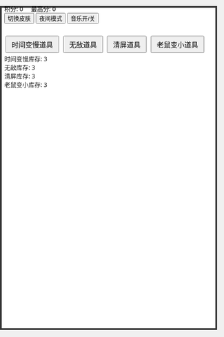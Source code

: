 <!DOCTYPE html>
<html lang="zh">
<head>
<meta charset="UTF-8" />
<meta name="viewport" content="width=device-width, initial-scale=1, user-scalable=no" />
<title>躲避猫掌 App版</title>
<style>
  html, body {
    margin:0; padding:0; height:100%; width:100%; overflow:hidden; -webkit-user-select:none; -webkit-touch-callout:none;
    background: #f0f0f0; font-family: "Segoe UI", Tahoma, Geneva, Verdana, sans-serif;
    -webkit-tap-highlight-color: transparent;
  }
  #gameCanvas {
    display: block; margin: 0 auto; background: white; border: 4px solid #333;
    touch-action: none;
  }
  #ui {
    position: fixed; top: 10px; left: 10px; color: #000; z-index: 100;
  }
  #ui span {
    margin-right: 15px;
  }
  #props {
    position: fixed; top: 80px; left: 10px; z-index: 100;
  }
  #props button {
    margin: 3px;
    padding: 6px 12px;
    cursor: pointer;
    font-size: 16px;
  }
  body.night {
    background: #111;
    color: #eee;
  }
  body.night #ui {
    color: #eee;
  }
  #gameOverScreen {
    display: none;
    position: fixed;
    top: 30%; left: 50%;
    transform: translateX(-50%);
    background: #fff;
    border: 2px solid #000;
    padding: 20px;
    text-align: center;
    z-index: 200;
    box-shadow: 0 0 15px rgba(0,0,0,0.5);
    border-radius: 8px;
    color: #000;
    width: 80vw;
    max-width: 300px;
  }
  body.night #gameOverScreen {
    background: #222;
    color: #eee;
    border-color: #555;
  }
  #gameOverScreen button {
    margin-top: 15px;
    padding: 8px 16px;
    font-size: 18px;
    cursor: pointer;
    width: 100%;
  }
</style>
</head>
<body>

<canvas id="gameCanvas" width="400" height="600" style="max-width:100vw; max-height:100vh;"></canvas>

<div id="ui">
  <span id="score">积分: 0</span>
  <span id="highscore">最高分: 0</span><br/>
  <button id="skinBtn">切换皮肤</button>
  <button id="nightBtn">夜间模式</button>
  <button id="musicBtn">音乐开/关</button>
</div>

<div id="props">
  <button id="slowTimeBtn">时间变慢道具</button>
  <button id="invincibleBtn">无敌道具</button>
  <button id="clearScreenBtn">清屏道具</button>
  <button id="smallMouseBtn">老鼠变小道具</button>
  <br/>
  <span>时间变慢库存: <span id="slowTimeCount">3</span></span><br/>
  <span>无敌库存: <span id="invincibleCount">3</span></span><br/>
  <span>清屏库存: <span id="clearScreenCount">3</span></span><br/>
  <span>老鼠变小库存: <span id="smallMouseCount">3</span></span>
</div>

<div id="gameOverScreen">
  <h2>游戏结束！</h2>
  <p id="finalScoreText">你的得分：0</p>
  <button id="restartBtn">重新开始</button>
</div>

<audio id="bgMusic" loop>
  <source src="https://cdn.pixabay.com/audio/2022/03/02/audio_2d349e56ca.mp3" type="audio/mp3" />
</audio>
<audio id="hitSound">
  <source src="https://cdn.pixabay.com/audio/2022/03/15/audio_f5a500ca69.mp3" type="audio/mp3" />
</audio>

<script>
(() => {
  const canvas = document.getElementById('gameCanvas');
  const ctx = canvas.getContext('2d');
  const bgMusic = document.getElementById('bgMusic');
  const hitSound = document.getElementById('hitSound');

  const scoreEl = document.getElementById('score');
  const highscoreEl = document.getElementById('highscore');
  const skinBtn = document.getElementById('skinBtn');
  const nightBtn = document.getElementById('nightBtn');
  const musicBtn = document.getElementById('musicBtn');

  const slowTimeBtn = document.getElementById('slowTimeBtn');
  const invincibleBtn = document.getElementById('invincibleBtn');
  const clearScreenBtn = document.getElementById('clearScreenBtn');
  const smallMouseBtn = document.getElementById('smallMouseBtn');

  const slowTimeCountEl = document.getElementById('slowTimeCount');
  const invincibleCountEl = document.getElementById('invincibleCount');
  const clearScreenCountEl = document.getElementById('clearScreenCount');
  const smallMouseCountEl = document.getElementById('smallMouseCount');

  const gameOverScreen = document.getElementById('gameOverScreen');
  const finalScoreText = document.getElementById('finalScoreText');
  const restartBtn = document.getElementById('restartBtn');

  let score = 0;
  let highscore = localStorage.getItem('highscore') || 0;
  let skins = ['🐭', '🐹', '🐰', '🐸'];
  let skinIndex = 0;

  let drops = [];
  let player = {x: 200, y: 550, size: 40};

  let gameRunning = false;
  let gamePaused = false;

  let slowTimeCount = 3;
  let invincibleCount = 3;
  let clearScreenCount = 3;
  let smallMouseCount = 3;

  let slowTime = false;
  let slowTimeTimer = 0;
  let invincible = false;
  let invincibleTimer = 0;
  let smallMouse = false;
  let smallMouseTimer = 0;

  const normalPlayerSize = 40;
  const smallPlayerSize = 25;

  function updateUI() {
    scoreEl.textContent = `积分: ${score}`;
    highscoreEl.textContent = `最高分: ${highscore}`;
    slowTimeCountEl.textContent = slowTimeCount;
    invincibleCountEl.textContent = invincibleCount;
    clearScreenCountEl.textContent = clearScreenCount;
    smallMouseCountEl.textContent = smallMouseCount;
  }

  function drawPlayer() {
    ctx.clearRect(0, 0, canvas.width, canvas.height);

    if (invincible) {
      // 闪烁效果，最后3秒闪烁
      if (invincibleTimer > 180 || (Math.floor(invincibleTimer / 15) % 2 === 0)) {
        ctx.beginPath();
        ctx.strokeStyle = 'gold';
        ctx.lineWidth = 5;
        ctx.arc(player.x, player.y - player.size / 2, player.size * 0.7, 0, Math.PI * 2);
        ctx.stroke();
      }
    }

    ctx.font = `${player.size}px serif`;
    ctx.textAlign = "center";
    ctx.fillText(skins[skinIndex], player.x, player.y);
    drawDrops();
  }

  function drawDrops() {
    ctx.font = "30px serif";
    drops.forEach(p => ctx.fillText("🐾", p.x, p.y));
  }

  function updateDrops() {
    let speed = slowTime ? 2 : 4;
    drops.forEach(p => p.y += speed);
    drops = drops.filter(p => p.y < canvas.height);
  }

  function checkCollision(a, b) {
    return !(a.x + a.size < b.x || a.x > b.x + 30 || a.y + a.size < b.y || a.y > b.y + 30);
  }

  function update() {
    updateDrops();
    for (let p of drops) {
      if (checkCollision(player, p)) {
        if (!invincible) {
          hitSound.play();
          endGame();
          return;
        }
      }
    }
  }

  function gameLoop() {
    if (!gameRunning || gamePaused) return;

    if (slowTimeTimer > 0) {
      slowTimeTimer--;
      if (slowTimeTimer === 0) slowTime = false;
    }
    if (invincibleTimer > 0) {
      invincibleTimer--;
      if (invincibleTimer === 0) invincible = false;
    }
    if (smallMouseTimer > 0) {
      smallMouseTimer--;
      if (smallMouseTimer === 0) {
        smallMouse = false;
        player.size = normalPlayerSize;
      }
    }

    update();
    drawPlayer();
  }

  function startGame() {
    score = 0;
    drops = [];
    player.x = canvas.width / 2;
    player.size = normalPlayerSize;
    skinIndex = 0;
    gameRunning = true;
    gamePaused = false;
    slowTime = false; slowTimeTimer = 0;
    invincible = false; invincibleTimer = 0;
    smallMouse = false; smallMouseTimer = 0;
    bgMusic.play();
    updateUI();
  }

  function endGame() {
    gameRunning = false;
    gamePaused = true;
    bgMusic.pause();
    if (score > highscore) {
      highscore = score;
      localStorage.setItem('highscore', highscore);
    }
    finalScoreText.textContent = `你的得分：${score}`;
    gameOverScreen.style.display = 'block';
  }

  restartBtn.onclick = () => {
    gameOverScreen.style.display = 'none';
    startGame();
  };

  skinBtn.onclick = () => {
    skinIndex = (skinIndex + 1) % skins.length;
  };

  nightBtn.onclick = () => {
    document.body.classList.toggle('night');
  };

  musicBtn.onclick = () => {
    if (bgMusic.paused) bgMusic.play();
    else bgMusic.pause();
  };

  function useSlowTime() {
    if (slowTimeCount <= 0) return alert('时间变慢道具库存不足');
    if (!gameRunning || gamePaused) return alert('游戏未开始');
    slowTime = true;
    slowTimeTimer = 300;
    slowTimeCount--;
    updateUI();
  }

  function useInvincible() {
    if (invincibleCount <= 0) return alert('无敌道具库存不足');
    if (!gameRunning || gamePaused) return alert('游戏未开始');
    invincible = true;
    invincibleTimer = 300;
    invincibleCount--;
    updateUI();
  }

  function useClearScreen() {
    if (clearScreenCount <= 0) return alert('清屏道具库存不足');
    if (!gameRunning || gamePaused) return alert('游戏未开始');
    drops = [];
    clearScreenCount--;
    updateUI();
  }

  function useSmallMouse() {
    if (smallMouseCount <= 0) return alert('老鼠变小道具库存不足');
    if (!gameRunning || gamePaused) return alert('游戏未开始');
    smallMouse = true;
    smallMouseTimer = 300;
    player.size = smallPlayerSize;
    smallMouseCount--;
    updateUI();
  }

  slowTimeBtn.onclick = useSlowTime;
  invincibleBtn.onclick = useInvincible;
  clearScreenBtn.onclick = useClearScreen;
  smallMouseBtn.onclick = useSmallMouse;

  // 触摸左右滑动控制（适合手机）
  let startX = null;
  canvas.addEventListener('touchstart', e => {
    if (e.touches.length === 1) startX = e.touches[0].clientX;
  });
  canvas.addEventListener('touchmove', e => {
    if (!gameRunning || gamePaused) return;
    if (e.touches.length !== 1) return;
    const currentX = e.touches[0].clientX;
    const diff = currentX - startX;
    if (Math.abs(diff) > 15) {
      if (diff > 0) player.x = Math.min(player.x + 20, canvas.width - 20);
      else player.x = Math.max(player.x - 20, 20);
      startX = currentX;
    }
  });

  // 键盘控制兼容
  document.addEventListener('keydown', e => {
    if (!gameRunning || gamePaused) return;
    if (e.key === 'ArrowLeft') player.x = Math.max(player.x - 20, 20);
    if (e.key === 'ArrowRight') player.x = Math.min(player.x + 20, canvas.width - 20);
  });

  setInterval(() => {
    if (gameRunning && !gamePaused) {
      drops.push({ x: Math.random() * (canvas.width - 30), y: 0 });
    }
  }, 800);

  setInterval(() => {
    if (gameRunning && !gamePaused) {
      score++;
      updateUI();
    }
  }, 1000);

  setInterval(gameLoop, 1000 / 60);

  startGame();
  bgMusic.volume = 0.5;
})();
</script>

</body>
</html>
